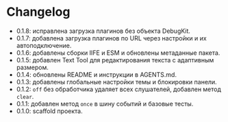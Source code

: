 # Changelog

-   0.1.8: исправлена загрузка плагинов без объекта DebugKit.
-   0.1.7: добавлена загрузка плагинов по URL через настройки и их автоподключение.
-   0.1.6: добавлены сборки IIFE и ESM и обновлены метаданные пакета.
-   0.1.5: добавлен Text Tool для редактирования текста с адаптивным размером.
-   0.1.4: обновлены README и инструкции в AGENTS.md.
-   0.1.3: добавлены глобальные настройки темы и блокировки панели.
-   0.1.2: `off` без обработчика удаляет всех слушателей, добавлен метод `clear`.
-   0.1.1: добавлен метод `once` в шину событий и базовые тесты.
-   0.1.0: scaffold проекта.

